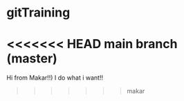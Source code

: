 # gitTraining
<<<<<<< HEAD
main branch (master)
=======
Hi from Makar!!)
I do what i want!!
>>>>>>> makar
